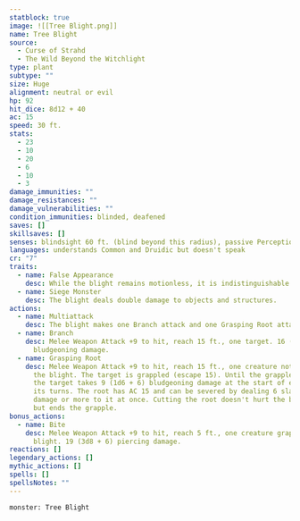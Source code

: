 ```yaml
---
statblock: true
image: ![[Tree Blight.png]]
name: Tree Blight
source:
  - Curse of Strahd
  - The Wild Beyond the Witchlight
type: plant
subtype: ""
size: Huge
alignment: neutral or evil
hp: 92
hit_dice: 8d12 + 40
ac: 15
speed: 30 ft.
stats:
  - 23
  - 10
  - 20
  - 6
  - 10
  - 3
damage_immunities: ""
damage_resistances: ""
damage_vulnerabilities: ""
condition_immunities: blinded, deafened
saves: []
skillsaves: []
senses: blindsight 60 ft. (blind beyond this radius), passive Perception 10
languages: understands Common and Druidic but doesn't speak
cr: "7"
traits:
  - name: False Appearance
    desc: While the blight remains motionless, it is indistinguishable from a dead tree.
  - name: Siege Monster
    desc: The blight deals double damage to objects and structures.
actions:
  - name: Multiattack
    desc: The blight makes one Branch attack and one Grasping Root attack.
  - name: Branch
    desc: Melee Weapon Attack +9 to hit, reach 15 ft., one target. 16 (3d6 + 6)
      bludgeoning damage.
  - name: Grasping Root
    desc: Melee Weapon Attack +9 to hit, reach 15 ft., one creature not grappled by
      the blight. The target is grappled (escape 15). Until the grapple ends,
      the target takes 9 (1d6 + 6) bludgeoning damage at the start of each of
      its turns. The root has AC 15 and can be severed by dealing 6 slashing
      damage or more to it at once. Cutting the root doesn't hurt the blight,
      but ends the grapple.
bonus_actions:
  - name: Bite
    desc: Melee Weapon Attack +9 to hit, reach 5 ft., one creature grappled by the
      blight. 19 (3d8 + 6) piercing damage.
reactions: []
legendary_actions: []
mythic_actions: []
spells: []
spellsNotes: ""
---
```


```statblock
monster: Tree Blight
```

```dataviewjs
```